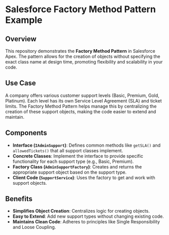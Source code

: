 # Salesforce Factory Method Pattern Example

## Overview

This repository demonstrates the **Factory Method Pattern** in Salesforce Apex. The pattern allows for the creation of objects without specifying the exact class name at design time, promoting flexibility and scalability in your code.

## Use Case

A company offers various customer support levels (Basic, Premium, Gold, Platinum). Each level has its own Service Level Agreement (SLA) and ticket limits. The Factory Method Pattern helps manage this by centralizing the creation of these support objects, making the code easier to extend and maintain.

## Components

- **Interface (`IAdminSupport`)**: Defines common methods like `getSLA()` and `allowedTickets()` that all support classes implement.
- **Concrete Classes**: Implement the interface to provide specific functionality for each support type (e.g., Basic, Premium).
- **Factory Class (`AdminSupportFactory`)**: Creates and returns the appropriate support object based on the support type.
- **Client Code (`SupportService`)**: Uses the factory to get and work with support objects.

## Benefits

- **Simplifies Object Creation**: Centralizes logic for creating objects.
- **Easy to Extend**: Add new support types without changing existing code.
- **Maintains Clean Code**: Adheres to principles like Single Responsibility and Loose Coupling.
